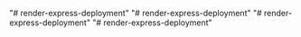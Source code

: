 "# render-express-deployment" 
"# render-express-deployment" 
"# render-express-deployment" 
"# render-express-deployment" 
